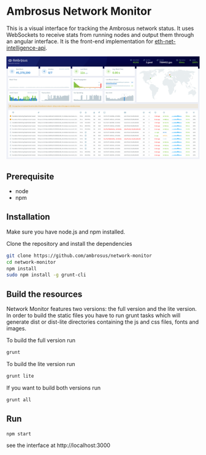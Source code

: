 Ambrosus Network Monitor
============

This is a visual interface for tracking the Ambrosus network status. It uses WebSockets to receive stats from running nodes and output them through an angular interface. It is the front-end implementation for [eth-net-intelligence-api](https://github.com/cubedro/eth-net-intelligence-api).

![Screenshot](screenshot.png "Screenshot")

## Prerequisite
* node
* npm

## Installation
Make sure you have node.js and npm installed.

Clone the repository and install the dependencies

```bash
git clone https://github.com/ambrosus/network-monitor
cd network-monitor
npm install
sudo npm install -g grunt-cli
```

## Build the resources
Network Monitor features two versions: the full version and the lite version. In order to build the static files you have to run grunt tasks which will generate dist or dist-lite directories containing the js and css files, fonts and images.


To build the full version run
```bash
grunt
```

To build the lite version run
```bash
grunt lite
```

If you want to build both versions run
```bash
grunt all
```

## Run

```bash
npm start
```

see the interface at http://localhost:3000

